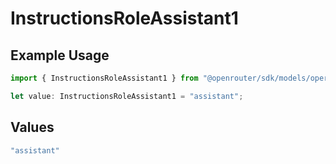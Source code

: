 # InstructionsRoleAssistant1

## Example Usage

```typescript
import { InstructionsRoleAssistant1 } from "@openrouter/sdk/models/operations";

let value: InstructionsRoleAssistant1 = "assistant";
```

## Values

```typescript
"assistant"
```